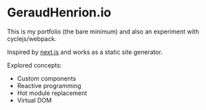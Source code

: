 # GeraudHenrion.io
This is my portfolio (the bare minimum) and also an experiment with cyclejs/webpack.

Inspired by [next.js](https://github.com/zeit/next.js/) and works as a static site generator.


Explored concepts:
- Custom components
- Reactive programming
- Hot module replacement
- Virtual DOM
